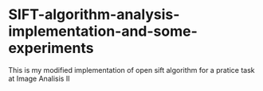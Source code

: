 # SIFT-algorithm-analysis-implementation-and-some-experiments
This is my modified implementation of open sift algorithm for a pratice task at Image Analisis II
